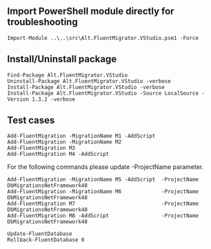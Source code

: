 ﻿## Import PowerShell module directly for troubleshooting
```
Import-Module ..\..\src\Alt.FluentMigrator.VStudio.psm1 -Force
```



## Install/Uninstall package
```
Find-Package Alt.FluentMigrator.VStudio
Uninstall-Package Alt.FluentMigrator.VStudio -verbose
Install-Package Alt.FluentMigrator.VStudio -verbose
Install-Package Alt.FluentMigrator.VStudio -Source LocalSource -Version 1.3.2 -verbose
```


## Test cases
```
Add-FluentMigration -MigrationName M1 -AddScript
Add-FluentMigration -MigrationName M2
Add-FluentMigration M3
Add-FluentMigration M4 -AddScript
```
For the following commands please update -ProjectName parameter.

```
Add-FluentMigration -MigrationName M5 -AddScript  -ProjectName DbMigrationsNetFramework48
Add-FluentMigration -MigrationName M6             -ProjectName DbMigrationsNetFramework48
Add-FluentMigration M7                            -ProjectName DbMigrationsNetFramework48
Add-FluentMigration M8 -AddScript                 -ProjectName DbMigrationsNetFramework48
```
```
Update-FluentDatabase
Rollback-FluentDatabase 0
```